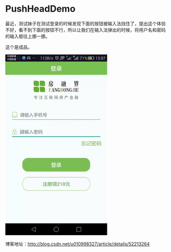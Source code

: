 # PushHeadDemo
最近，测试妹子在测试登录的时候发现下面的按钮被输入法挡住了，提出这个体验不好，看不到下面的按钮不行，所以让我们在输入法弹出的时候，将用户名和密码的输入框往上挪一挪。

这个是成品。

![image](https://github.com/MZCretin/PushHeadDemo/blob/master/20160815174537272.gif)

博客地址：http://blog.csdn.net/u010998327/article/details/52213264
